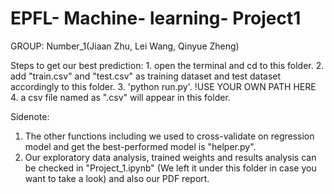 # EPFL- Machine- learning- Project1
GROUP: Number_1(Jiaan Zhu, Lei Wang, Qinyue Zheng)
  
Steps to get our best prediction:
        1. open the terminal and cd to this folder.
        2. add "train.csv" and "test.csv" as training dataset and test dataset accordingly to this folder.
        3. 'python run.py'. !USE YOUR OWN PATH HERE
        4. a csv file named as ".csv" will appear in this folder.


Sidenote:
1. The other functions including we used to cross-validate on regression model and get the best-performed model is "helper.py". 
2. Our exploratory data analysis, trained weights and results analysis can be checked in "Project_1.ipynb" (We left it under this folder in case you want to take a look) and also our PDF report.



